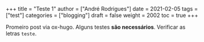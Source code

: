 +++
title = "Teste 1"
author = ["André Rodrigues"]
date = 2021-02-05
tags = ["test"]
categories = ["blogging"]
draft = false
weight = 2002
toc = true
+++

Promeiro post via ox-hugo. Alguns testes **são necessários**. Verificar as letras `teste`.
